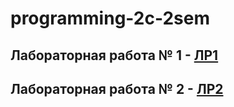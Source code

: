 # programming-2c-2sem

## Лабораторная работа № 1 - 	[ЛР1](https://github.com/MelnikNO/programming-2c-2sem/blob/main/ЛР%201/README.md)

## Лабораторная работа № 2 - 	[ЛР2](https://github.com/MelnikNO/programming-2c-2sem/blob/main/ЛР2/README.md)
